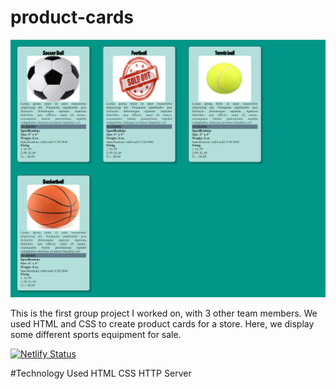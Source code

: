 # product-cards

![image](./images/groupproject1.png)

This is the first group project I worked on, with 3 other team members. We used HTML and CSS to create product cards for a store. Here, we display some different sports equipment for sale. 

[![Netlify Status](https://api.netlify.com/api/v1/badges/a8e5953a-f709-452e-bbc1-b74345436c53/deploy-status)](https://app.netlify.com/sites/baileygroupproject1/deploys)

#Technology Used
HTML
CSS
HTTP Server
